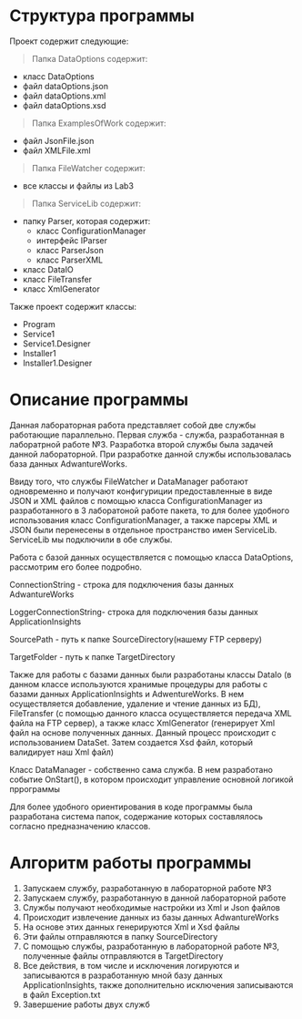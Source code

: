 # Структура программы
Проект содержит следующие:

> Папка DataOptions содержит:
- класс DataOptions
- файл dataOptions.json
- файл dataOptions.xml
- файл dataOptions.xsd

> Папка ExamplesOfWork содержит:
- файл JsonFile.json
- файл XMLFile.xml

> Папка FileWatcher содержит:
- все классы и файлы из Lab3

> Папка ServiceLib содержит:
  - папку Parser, которая содержит:
    - класс ConfigurationManager
    - интерфейс IParser
    - класс ParserJson
    - класс ParserXML
- класс DataIO
- класс FileTransfer
- класс XmlGenerator

Также проект содержит классы:
- Program
- Service1
- Service1.Designer
- Installer1
- Installer1.Designer

# Описание программы
Данная лабораторная работа представляет собой две службы работающие параллельно. Первая служба - служба, разработанная в лаборатрной работе №3. Разработка второй службы была задачей данной лабораторной. При разработке данной службы использовалась база данных AdwantureWorks. 

Ввиду того, что службы FileWatcher и DataManager работают одновременно и получают конфигуриции предоставленные в виде JSON и XML файлов с помощью класса ConfigurationManager из разработанного в 3 лаборатоной работе пакета, то для более удобного использования класс ConfigurationManager, а также парсеры XML и JSON были перенесены в отдельное пространство имен ServiceLib. ServiceLib мы подключили в обе службы.

Работа с базой данных осуществляется с помощью класса DataOptions, рассмотрим его более подробно.

ConnectionString - строка для подключения базы данных AdwantureWorks

LoggerConnectionString- строка для подключения базы данных ApplicationInsights

SourcePath - путь к папке SourceDirectory(нашему FTP серверу)

TargetFolder - путь к папке TargetDirectory

Также для работы с базами данных были разработаны классы DataIo (в данном классе используются хранимые процедуры для работы с базами данных ApplicationInsights и AdwentureWorks. В нем осуществляется добавление, удаление и чтение данных из БД), FileTransfer (с помощью данного класса осуществляется передача XML файла на FTP сервер), а также класс XmlGenerator (генерирует Xml файл на основе полученных данных. Данный процесс происходит с использованием DataSet. Затем создается Xsd файл, который валидирует наш Xml файл)

Класс DataManager - собственно сама служба. В нем разработано событие OnStart(), в котором происходит управление основной логикой пррограммы

Для более удобного ориентирования в коде программы была разработана система папок, содержание которых составлялось согласно предназначению классов.

# Алгоритм работы программы
1. Запускаем службу, разработанную в лабораторной работе №3
2. Запускаем службу, разработанную в данной лабораторной работе
3. Службы получают необходимые настройки из Xml и Json файлов
4. Происходит извлечение данных из базы данных AdwantureWorks
5. На основе этих данных генерируются Xml и Xsd файлы
6. Эти файлы отправляются в папку SourceDirectory
7. С помощью службы, разработанную в лабораторной работе №3, полученные файлы отправляются в TargetDirectory
8. Все действия, в том числе и исключения логируются и записываются в разработанную мной базу данных ApplicationInsights, также дополнительно исключения записываются в файл Exception.txt
9. Завершение работы двух служб
